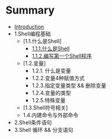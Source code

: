 # Summary

* [Introduction](README.md)
* 1.Shell编程基础
  * [1.1.什么是Shell]
    * [1.1.1.什么是Shell](chapter1.1/CHAPTER1.1.md)
    * [1.1.2.编写第一个Shell程序](chapter1.1/CHAPTER1.2.md)
  * [1.2.变量]
    * 1.2.1. 什么是变量
    * 1.2.2.变量4种赋值方式
    * 1.2.3.指定变量类型 && 删除变量
    * 1.2.4.变量的类型
    * 1.2.5.特殊变量
  * [1.3.Shell符号相关]
  * 1.4.内建命令与外部命令
* 2.Shell条件语句
* 3.Shell 循环 && 分支语句

